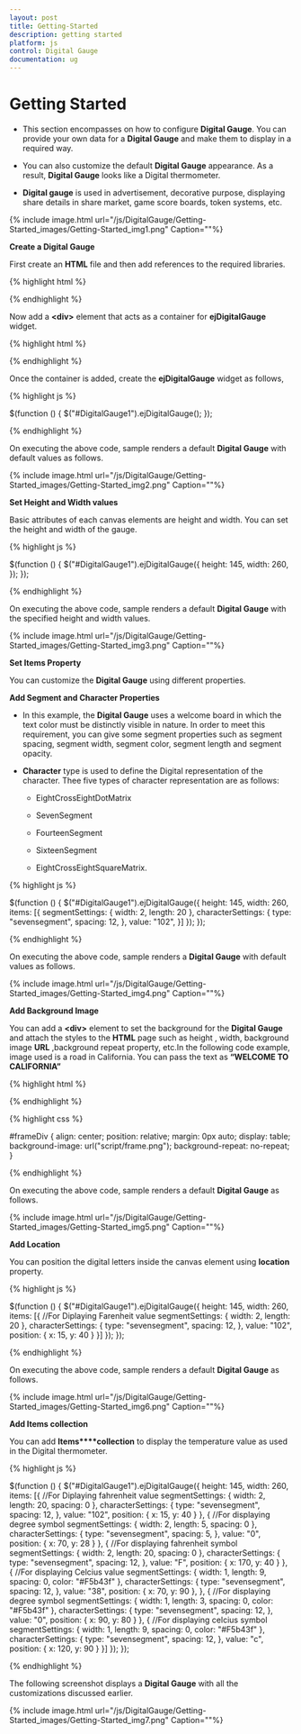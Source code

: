 ```yaml
---
layout: post
title: Getting-Started
description: getting started
platform: js
control: Digital Gauge
documentation: ug
---
```


# Getting Started

* This section encompasses on how to configure **Digital Gauge**. You can provide your own data for a **Digital Gauge** and make them to display in a required way. 

* You can also customize the default **Digital Gauge** appearance. As a result, **Digital Gauge** looks like a Digital thermometer. 

* **Digital gauge** is used in advertisement, decorative purpose, displaying share details in share market, game score boards, token systems, etc.


{% include image.html url="/js/DigitalGauge/Getting-Started_images/Getting-Started_img1.png" Caption=""%}

**Create a Digital Gauge**

First create an **HTML** file and then add references to the required libraries.

{% highlight html %}

<!DOCTYPE html>
<html xmlns="http://www.w3.org/1999/xhtml">
<head>
    <meta name="viewport" content="width=device-width, initial-scale=1.0" />
    <meta charset="utf-8" />
    <link href="http://cdn.syncfusion.com/{{site.releaseversion}}/js/web/flat-azure/ej.web.all.min.css" rel="stylesheet" />
    <!--scripts-->
    <script src="http://cdn.syncfusion.com/js/assets/external/jquery-1.10.2.min.js"></script>
    <script src="http://cdn.syncfusion.com/js/assets/external/jquery.easing.1.3.js"></script>
    <script src="http://cdn.syncfusion.com/{{site.releaseversion}}/js/web/ej.web.all.min.js"></script>
</head>



{% endhighlight %}



Now add a **&lt;div&gt;** element that acts as a container for **ejDigitalGauge** widget.



{% highlight html %}

<body>
    <div id="DigitalGauge1"></div>
</body>
</html>


{% endhighlight %}



Once the container is added, create the **ejDigitalGauge** widget as follows,



{% highlight js %}


 $(function () {
        $("#DigitalGauge1").ejDigitalGauge();
    });



{% endhighlight %}



On executing the above code, sample renders a default **Digital Gauge** with default values as follows.

{% include image.html url="/js/DigitalGauge/Getting-Started_images/Getting-Started_img2.png" Caption=""%}

**Set Height and Width values**

Basic attributes of each canvas elements are height and width. You can set the height and width of the gauge.

{% highlight js %}

 $(function () {
        $("#DigitalGauge1").ejDigitalGauge({
            height: 145,
            width: 260,
        });
    });


{% endhighlight %}



On executing the above code, sample renders a default **Digital Gauge** with the specified height and width values.

{% include image.html url="/js/DigitalGauge/Getting-Started_images/Getting-Started_img3.png" Caption=""%}

**Set Items Property**

You can customize the **Digital Gauge** using different properties.

**Add Segment and Character Properties**

* In this example, the **Digital Gauge** uses a welcome board in which the text color must be distinctly visible in nature. In order to meet this requirement, you can give some segment properties such as segment spacing, segment width, segment color, segment length and segment opacity.

* **Character** type is used to define the Digital representation of the character. Thee five types of character representation are as follows:

  * EightCrossEightDotMatrix

  * SevenSegment

  * FourteenSegment

  * SixteenSegment 

  * EightCrossEightSquareMatrix.



{% highlight js %}

$(function () {
        $("#DigitalGauge1").ejDigitalGauge({
            height: 145,
            width: 260,
            items: [{
                segmentSettings: { width: 2, length: 20 },
                characterSettings: { type: "sevensegment", spacing: 12, },
                value: "102",
            }]
        });
    });


{% endhighlight %}

On executing the above code, sample renders a **Digital Gauge** with default values as follows.

{% include image.html url="/js/DigitalGauge/Getting-Started_images/Getting-Started_img4.png" Caption=""%}

**Add Background Image**

You can add a **&lt;div&gt;** element to set the background for the **Digital Gauge** and attach the styles to the **HTML** page such as height , width, background image **URL** ,background repeat property, etc.In the following code example, image used is a road in California. You can pass the text as **“WELCOME TO CALIFORNIA”**

{% highlight html %}

<div id="frameDiv">
    <div id="DigitalGauge1" style="width: 100%">
    </div>
</div>

{% endhighlight %}

{% highlight css %}


 #frameDiv {
        align: center;
        position: relative;
        margin: 0px auto;
        display: table;
        background-image: url("script/frame.png");
        background-repeat: no-repeat;
    }


{% endhighlight %}


On executing the above code, sample renders a default **Digital Gauge** as follows.           

{% include image.html url="/js/DigitalGauge/Getting-Started_images/Getting-Started_img5.png" Caption=""%}

**Add Location**

You can position the digital letters inside the canvas element using **location** property.

{% highlight js %}

$(function () {
        $("#DigitalGauge1").ejDigitalGauge({
            height: 145,
            width: 260,
            items: [{
                //For Diplaying Farenheit value
                segmentSettings: { width: 2, length: 20 },
                characterSettings: { type: "sevensegment", spacing: 12, },
                value: "102", position: { x: 15, y: 40 }
            }]
        });
    });


{% endhighlight %}

On executing the above code, sample renders a default **Digital Gauge** as follows.


{% include image.html url="/js/DigitalGauge/Getting-Started_images/Getting-Started_img6.png" Caption=""%}

**Add Items collection** 

You can add **Items****collection** to display the temperature value as used in the Digital thermometer.

{% highlight js %}

 $(function () {
        $("#DigitalGauge1").ejDigitalGauge({
            height: 145, width: 260,
            items: [{
                //For Diplaying fahrenheit value
                segmentSettings: { width: 2, length: 20, spacing: 0 },
                characterSettings: { type: "sevensegment", spacing: 12, },
                value: "102",
                position: { x: 15, y: 40 }
            },
            {
                //For displaying degree symbol
                segmentSettings: { width: 2, length: 5, spacing: 0 },
                characterSettings: { type: "sevensegment", spacing: 5, },
                value: "0",
                position: { x: 70, y: 28 }
            },
            {
                //For displaying fahrenheit symbol
                segmentSettings: { width: 2, length: 20, spacing: 0 },
                characterSettings: { type: "sevensegment", spacing: 12, },
                value: "F",
                position: { x: 170, y: 40 }
            },
            {
                //For displaying Celcius value
                segmentSettings: { width: 1, length: 9, spacing: 0, color: "#F5b43f" },
                characterSettings: { type: "sevensegment", spacing: 12, },
                value: "38",
                position: { x: 70, y: 90 },
            },
            {
                //For displaying degree symbol
                segmentSettings: { width: 1, length: 3, spacing: 0, color: "#F5b43f" },
                characterSettings: { type: "sevensegment", spacing: 12, },
                value: "0",
                position: { x: 90, y: 80 }
            },
            {
                //For displaying celcius symbol
                segmentSettings: { width: 1, length: 9, spacing: 0, color: "#F5b43f" },
                characterSettings: { type: "sevensegment", spacing: 12, },
                value: "c",
                position: { x: 120, y: 90 }
            }]
        });
    });


{% endhighlight %}



The following screenshot displays a **Digital Gauge** with all the customizations discussed earlier.

{% include image.html url="/js/DigitalGauge/Getting-Started_images/Getting-Started_img7.png" Caption=""%}

